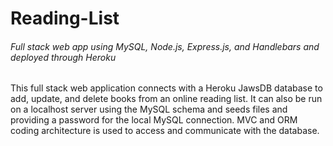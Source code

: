 # Reading-List
###### Full stack web app using MySQL, Node.js, Express.js, and Handlebars and deployed through Heroku

This full stack web application connects with a Heroku JawsDB database to add, update, and delete books from an online reading list. It can also be run on a localhost server using the MySQL schema and seeds files and providing a password for the local MySQL connection. MVC and ORM coding architecture is used to access and communicate with the database.

